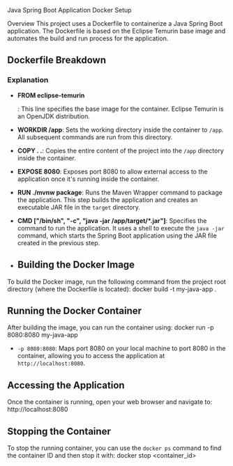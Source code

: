 Java Spring Boot Application Docker Setup

Overview
This project uses a Dockerfile to containerize a Java Spring Boot application. The Dockerfile is based on the Eclipse Temurin base image and automates the build and run process for the application.

## Dockerfile Breakdown
### Explanation

- **FROM eclipse-temurin**
    
    : This line specifies the base image for the container. Eclipse Temurin is an OpenJDK distribution.
    
- **WORKDIR /app**: Sets the working directory inside the container to `/app`. All subsequent commands are run from this directory.
    
- **COPY . .**: Copies the entire content of the project into the `/app` directory inside the container.
    
- **EXPOSE 8080**: Exposes port 8080 to allow external access to the application once it's running inside the container.
    
- **RUN ./mvnw package**: Runs the Maven Wrapper command to package the application. This step builds the application and creates an executable JAR file in the `target` directory.
    
- **CMD ["/bin/sh", "-c", "java -jar /app/target/*.jar"]**: Specifies the command to run the application. It uses a shell to execute the `java -jar` command, which starts the Spring Boot application using the JAR file created in the previous step.
- ## Building the Docker Image

To build the Docker image, run the following command from the project root directory (where the Dockerfile is located):
docker build -t my-java-app .

## Running the Docker Container
After building the image, you can run the container using:
docker run -p 8080:8080 my-java-app
- `-p 8080:8080`: Maps port 8080 on your local machine to port 8080 in the container, allowing you to access the application at `http://localhost:8080`.
## Accessing the Application

Once the container is running, open your web browser and navigate to:
http://localhost:8080

## Stopping the Container

To stop the running container, you can use the `docker ps` command to find the container ID and then stop it with:
docker stop <container_id>

